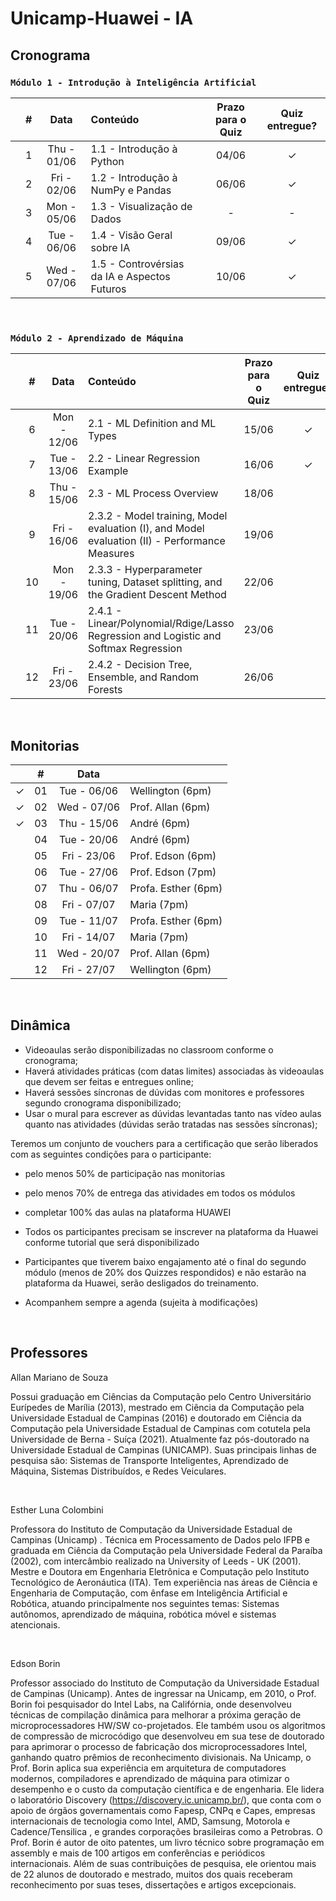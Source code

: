 # Unicamp-Huawei - IA

## Cronograma
### ```Módulo 1 - Introdução à Inteligência Artificial```

|  | # | Data | Conteúdo | Prazo para o Quiz | Quiz entregue? |
|:---:|:---:|:---:|:---|:---:|:---:|
|  | 1 | Thu - 01/06 | 1.1 - Introdução à Python | 04/06 | &check; |
|  | 2 | Fri - 02/06 | 1.2 - Introdução à NumPy e Pandas | 06/06 | &check; |
|  | 3 | Mon - 05/06 | 1.3 - Visualização de Dados | - | - |
|  | 4 | Tue - 06/06 | 1.4 - Visão Geral sobre IA | 09/06 | &check; |
|  | 5 | Wed - 07/06 | 1.5 - Controvérsias da IA e Aspectos Futuros | 10/06 | &check; |

<br>


### ```Módulo 2 - Aprendizado de Máquina```

|  | # | Data | Conteúdo | Prazo para o Quiz | Quiz entregue? |
|:---:|:---:|:---:|:---|:---:|:---:|
|  | 6 | Mon - 12/06 | 2.1 - ML Definition and ML Types | 15/06 | &check; |
|  | 7 | Tue - 13/06 | 2.2 - Linear Regression Example | 16/06 | &check; |
|  | 8 | Thu - 15/06 | 2.3 - ML Process Overview | 18/06 |  |
|  | 9 | Fri - 16/06 | 2.3.2 - Model training, Model evaluation (I), and Model evaluation (II) - Performance Measures | 19/06 |  |
|  | 10 | Mon - 19/06 | 2.3.3 - Hyperparameter tuning, Dataset splitting, and the Gradient Descent Method | 22/06 |  |
|  | 11 | Tue - 20/06 | 2.4.1 - Linear/Polynomial/Rdige/Lasso Regression and Logistic and Softmax Regression | 23/06 |  |
|  | 12 | Fri - 23/06 | 2.4.2 - Decision Tree, Ensemble, and Random Forests | 26/06 |  |

<br>


## Monitorias
|  | # | Data |  |
|:---:|:---:|:---:|:---|
| &check; | 01 | Tue - 06/06 | Wellington (6pm) |
| &check; | 02 | Wed - 07/06 | Prof. Allan (6pm) |
| &check; | 03 | Thu - 15/06 | André (6pm) |
|  | 04 | Tue - 20/06 | André (6pm) |
|  | 05 | Fri - 23/06 | Prof. Edson (6pm) |
|  | 06 | Tue - 27/06 | Prof. Edson (7pm) |
|  | 07 | Thu - 06/07 | Profa. Esther (6pm) |
|  | 08 | Fri - 07/07 | Maria (7pm) |
|  | 09 | Tue - 11/07 | Profa. Esther (6pm) |
|  | 10 | Fri - 14/07 | Maria (7pm) |
|  | 11 | Wed - 20/07 | Prof. Allan (6pm)
|  | 12 | Fri - 27/07 | Wellington (6pm) |


<br>


## Dinâmica
- Videoaulas serão disponibilizadas no classroom conforme o cronograma;
- Haverá atividades práticas (com datas limites) associadas  às videoaulas que devem ser feitas e entregues online;
- Haverá sessões síncronas de dúvidas com monitores e professores segundo cronograma disponibilizado;
- Usar o mural para escrever as dúvidas levantadas tanto nas vídeo aulas quanto nas atividades (dúvidas serão tratadas nas sessões síncronas);

Teremos um conjunto de vouchers para a certificação que serão liberados com as seguintes condições para o participante:
- pelo menos 50% de participação nas monitorias
- pelo menos 70% de entrega das atividades em todos os módulos
- completar 100% das aulas na plataforma HUAWEI

- Todos os participantes precisam se inscrever na plataforma da Huawei conforme tutorial que será disponibilizado

- Participantes que tiverem baixo engajamento até o final do segundo módulo (menos de 20% dos Quizzes respondidos) e não estarão na plataforma da Huawei, serão desligados do treinamento.

- Acompanhem sempre a agenda (sujeita à modificações)

<br>


## Professores
Allan Mariano de Souza

Possui graduação em Ciências da Computação pelo Centro Universitário Eurípedes de Marília (2013), mestrado em Ciência da Computação pela Universidade Estadual de Campinas (2016) e doutorado em Ciência da Computação pela Universidade Estadual de Campinas com cotutela pela Universidade de Berna - Suíça (2021). Atualmente faz pós-doutorado na Universidade Estadual de Campinas (UNICAMP). Suas principais linhas de pesquisa são: Sistemas de Transporte Inteligentes, Aprendizado de Máquina, Sistemas Distribuídos, e Redes Veiculares. 

<br>


Esther Luna Colombini

Professora do Instituto de Computação da Universidade Estadual de Campinas (Unicamp) . Técnica em Processamento de Dados pelo IFPB e graduada em Ciência da Computação pela Universidade Federal da Paraíba (2002), com intercâmbio realizado na University of Leeds - UK (2001). Mestre e Doutora em Engenharia Eletrônica e Computação pelo Instituto Tecnológico de Aeronáutica (ITA). Tem experiência nas áreas de Ciência e Engenharia de Computação, com ênfase em Inteligência Artificial e Robótica, atuando principalmente nos seguintes temas: Sistemas autônomos, aprendizado de máquina, robótica móvel e sistemas atencionais.

<br>


Edson Borin

Professor associado do Instituto de Computação da Universidade Estadual de Campinas (Unicamp).  Antes de ingressar na Unicamp, em 2010, o Prof. Borin foi pesquisador do Intel Labs, na Califórnia, onde desenvolveu técnicas de compilação dinâmica para melhorar a próxima geração de microprocessadores HW/SW co-projetados. Ele também usou os algoritmos de compressão de microcódigo que desenvolveu em sua tese de doutorado para aprimorar o processo de fabricação dos microprocessadores Intel, ganhando quatro prêmios de reconhecimento divisionais. Na Unicamp, o Prof. Borin aplica sua experiência em arquitetura de computadores modernos, compiladores e aprendizado de máquina para otimizar o desempenho e o custo da computação científica e de engenharia. Ele lidera o laboratório Discovery (https://discovery.ic.unicamp.br/), que conta com o apoio de órgãos governamentais como Fapesp, CNPq e Capes, empresas internacionais de tecnologia como Intel, AMD, Samsung, Motorola e Cadence/Tensilica , e grandes corporações brasileiras como a Petrobras. O Prof. Borin é autor de oito patentes, um livro técnico sobre programação em assembly e mais de 100 artigos em conferências e periódicos internacionais. Além de suas contribuições de pesquisa, ele orientou mais de 22 alunos de doutorado e mestrado, muitos dos quais receberam reconhecimento por suas teses, dissertações e artigos excepcionais.